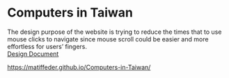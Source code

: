 # Computers in Taiwan

The design purpose of the website is trying to reduce the times that to use mouse clicks to navigate since mouse scroll could be easier and more effortless for users’ fingers.  
[Design Document](https://matif.neocities.org/DesignDocument.pdf)  
  
https://matiffeder.github.io/Computers-in-Taiwan/

